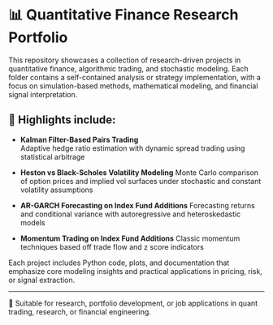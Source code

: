 # 📊 Quantitative Finance Research Portfolio

This repository showcases a collection of research-driven projects in quantitative finance, algorithmic trading, and stochastic modeling. Each folder contains a self-contained analysis or strategy implementation, with a focus on simulation-based methods, mathematical modeling, and financial signal interpretation.

## 🧠 Highlights include:
- **Kalman Filter-Based Pairs Trading**  
  Adaptive hedge ratio estimation with dynamic spread trading using statistical arbitrage

- **Heston vs Black-Scholes Volatility Modeling** 
  Monte Carlo comparison of option prices and implied vol surfaces under stochastic and constant volatility assumptions

- **AR-GARCH Forecasting on Index Fund Additions**
  Forecasting returns and conditional variance with autoregressive and heteroskedastic models
  
- **Momentum Trading on Index Fund Additions**
  Classic momentum techniques based off trade flow and z score indicators
  
Each project includes Python code, plots, and documentation that emphasize core modeling insights and practical applications in pricing, risk, or signal extraction.

---

📎 Suitable for research, portfolio development, or job applications in quant trading, research, or financial engineering.
